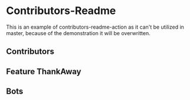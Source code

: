 # Contributors-Readme

This is an example of contributors-readme-action as it can't be utilized in master, because of the demonstration it will be overwritten.

## Contributors

<!-- readme: contributors -start -->
<!-- readme: contributors -end -->

## Feature ThankAway

<!-- readme: samslow,alandefreitas,atharwa-24 -start -->
<!-- readme: samslow,alandefreitas,atharwa-24 -end -->

## Bots

<!-- readme: bots -start -->
<!-- readme: bots -end -->
